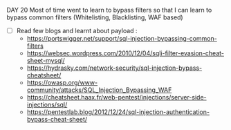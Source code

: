 DAY 20 
Most of time went to learn to bypass filters so that I can learn to bypass common filters (Whitelisting, Blacklisting, WAF based)
* [ ] Read few blogs and learnt about payload : 
  - https://portswigger.net/support/sql-injection-bypassing-common-filters
  - https://websec.wordpress.com/2010/12/04/sqli-filter-evasion-cheat-sheet-mysql/
  - https://hydrasky.com/network-security/sql-injection-bypass-cheatsheet/
  - https://owasp.org/www-community/attacks/SQL_Injection_Bypassing_WAF
  - https://cheatsheet.haax.fr/web-pentest/injections/server-side-injections/sql/
  - https://pentestlab.blog/2012/12/24/sql-injection-authentication-bypass-cheat-sheet/
